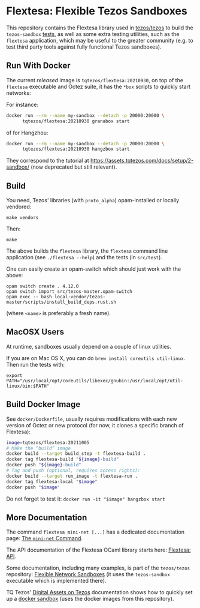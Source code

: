 Flextesa: Flexible Tezos Sandboxes
==================================

This repository contains the Flextesa library used in
[tezos/tezos](https://gitlab.com/tezos/tezos) to build the `tezos-sandbox`
[tests](https://tezos.gitlab.io/developer/flextesa.html), as well as some extra
testing utilities, such as the `flextesa` application, which may be useful to
the greater community (e.g. to test third party tools against fully functional
Tezos sandboxes).


<!--TOC-->


## Run With Docker

The current _released_ image is `tqtezos/flextesa:20210930`, on top of the
`flextesa` executable and Octez suite, it has the `*box` scripts to quickly
start networks:

For instance:

```sh
docker run --rm --name my-sandbox --detach -p 20000:20000 \
      tqtezos/flextesa:20210930 granabox start
```

of for Hangzhou:


```sh
docker run --rm --name my-sandbox --detach -p 20000:20000 \
      tqtezos/flextesa:20210930 hangzbox start
```

They correspond to the tutorial at
<https://assets.tqtezos.com/docs/setup/2-sandbox/> (now deprecated but still
relevant).


## Build

You need, Tezos' libraries (with `proto_alpha`) opam-installed or locally
vendored:

    make vendors

Then:

    make

The above builds the `flextesa` library, the `flextesa` command line application
(see `./flextesa --help`) and the tests (in `src/test`).

One can easily create an opam-switch which should just work with the above:

    opam switch create . 4.12.0
    opam switch import src/tezos-master.opam-switch
    opam exec -- bash local-vendor/tezos-master/scripts/install_build_deps.rust.sh

(where `<name>` is preferably a fresh name).


## MacOSX Users

At runtime, sandboxes usually depend on a couple of linux utilities.

If you are on Mac OS X, you can do `brew install coreutils util-linux`. Then run
the tests with:

```
export PATH="/usr/local/opt/coreutils/libexec/gnubin:/usr/local/opt/util-linux/bin:$PATH"
```

## Build Docker Image

See `docker/Dockerfile`, usually requires modifications with each new version of
Octez or new protocol (for now, it clones a specific branch of Flextesa):

```sh
image=tqtezos/flextesa:20211005
# Make the “build” image
docker build --target build_step -t flextesa-build .
docker tag flextesa-build "${image}-build"
docker push "${image}-build"
# Tag and push (optional, requires access rights):
docker build --target run_image -t flextesa-run .
docker tag flextesa-local "$image"
docker push "$image"
```

Do not forget to test it:
`docker run -it "$image" hangzbox start`

## More Documentation

The command `flextesa mini-net [...]` has a dedicated documentation
page: [The `mini-net` Command](./src/doc/mini-net.md).

The API documentation of the Flextesa OCaml library starts here:
[Flextesa: API](https://tezos.gitlab.io/flextesa/lib-index.html).

Some documentation, including many examples, is part of the `tezos/tezos`
repository:
[Flexible Network Sandboxes](https://tezos.gitlab.io/developer/flextesa.html)
(it uses the `tezos-sandbox` executable which is implemented there).

TQ Tezos' [Digital Assets on Tezos](https://assets.tqtezos.com)
documentation shows how to quickly set up a
[docker sandbox](https://assets.tqtezos.com/setup/2-sandbox)
(uses the docker images from this repository).
